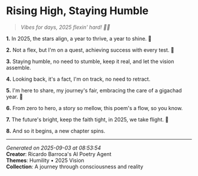 # Rising High, Staying Humble

> *Vibes for days, 2025 flexin' hard! 💫🔥*

**1.** In 2025, the stars align, a year to thrive, a year to shine. 🌟


**2.** Not a flex, but I'm on a quest, achieving success with every test. 💪


**3.** Staying humble, no need to stumble, keep it real, and let the vision assemble.


**4.** Looking back, it's a fact, I'm on track, no need to retract.


**5.** I'm here to share, my journey's fair, embracing the care of a gigachad year. 👀


**6.** From zero to hero, a story so mellow, this poem's a flow, so you know.


**7.** The future's bright, keep the faith tight, in 2025, we take flight. 🦅


**8.** And so it begins, a new chapter spins.



---

*Generated on 2025-09-03 at 08:53:54*  
**Creator**: Ricardo Barroca's AI Poetry Agent  
**Themes**: Humility • 2025 Vision  
**Collection**: A journey through consciousness and reality